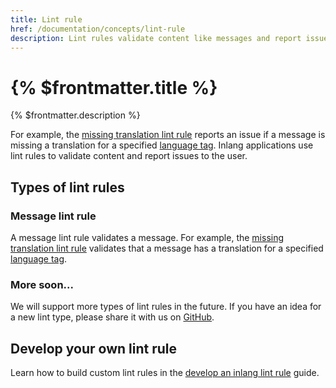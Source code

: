 ```yaml
---
title: Lint rule
href: /documentation/concepts/lint-rule
description: Lint rules validate content like messages and report issues in an inlang project.
---
```


# {% $frontmatter.title %}

{% $frontmatter.description %}

For example, the [missing translation lint rule](TODO-link-to-marketplace) reports an issue if a message is missing a translation for a specified [language tag](/documentation/concepts/language-tag). Inlang applications use lint rules to validate content and report issues to the user. 


<!-- TODO visualization of different apps showing lint reports -->

## Types of lint rules

### Message lint rule

A message lint rule validates a message. For example, the [missing translation lint rule](TODO-link-to-marketplace) validates that a message has a translation for a specified [language tag](/documentation/concepts/language-tag).

### More soon...

We will support more types of lint rules in the future. If you have an idea for a new lint type, please share it with us on [GitHub](https://github.com/inlang/inlang/discussions).

## Develop your own lint rule

Learn how to build custom lint rules in the [develop an inlang lint rule](/documentation/guides/develop-lint-rule) guide.

